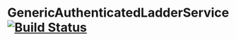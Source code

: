 # GenericAuthenticatedLadderService [![Build Status](https://travis-ci.com/SpasmodicSoftware/AuthenticatedLadder.svg?branch=master)](https://travis-ci.com/SpasmodicSoftware/AuthenticatedLadder)

